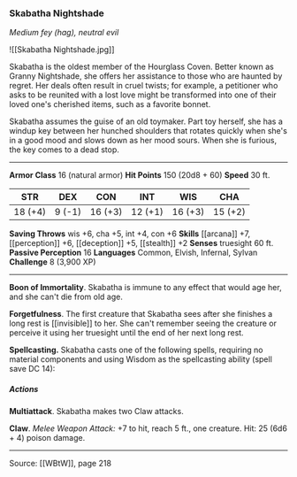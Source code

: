 ### Skabatha Nightshade
_Medium fey (hag), neutral evil_

![[Skabatha Nightshade.jpg]]

Skabatha is the oldest member of the Hourglass Coven. Better known as Granny Nightshade, she offers her assistance to those who are haunted by regret. Her deals often result in cruel twists; for example, a petitioner who asks to be reunited with a lost love might be transformed into one of their loved one's cherished items, such as a favorite bonnet.

Skabatha assumes the guise of an old toymaker. Part toy herself, she has a windup key between her hunched shoulders that rotates quickly when she's in a good mood and slows down as her mood sours. When she is furious, the key comes to a dead stop.




---

**Armor Class** 16 (natural armor)
**Hit Points** 150 (20d8 + 60)
**Speed** 30 ft.

| STR     | DEX     | CON     | INT     | WIS     | CHA     |
|---------|---------|---------|---------|---------|---------|
| 18 (+4) | 9 (-1) | 16 (+3) | 12 (+1) | 16 (+3) | 15 (+2) |

**Saving Throws** wis +6, cha +5, int +4, con +6
**Skills** [[arcana]] +7, [[perception]] +6, [[deception]] +5, [[stealth]] +2
**Senses** truesight 60 ft.
**Passive Perception** 16
**Languages** Common, Elvish, Infernal, Sylvan
**Challenge** 8 (3,900 XP)

---

**Boon of Immortality**. Skabatha is immune to any effect that would age her, and she can't die from old age.

**Forgetfulness**. The first creature that Skabatha sees after she finishes a long rest is [[invisible]] to her. She can't remember seeing the creature or perceive it using her truesight until the end of her next long rest.

**Spellcasting.** Skabatha casts one of the following spells, requiring no material components and using Wisdom as the spellcasting ability (spell save DC 14):

##### Actions
**Multiattack**. Skabatha makes two Claw attacks.

**Claw**. _Melee Weapon Attack:_ +7 to hit, reach 5 ft., one creature. Hit: 25 (6d6 + 4) poison damage.


---

Source: [[WBtW]], page 218